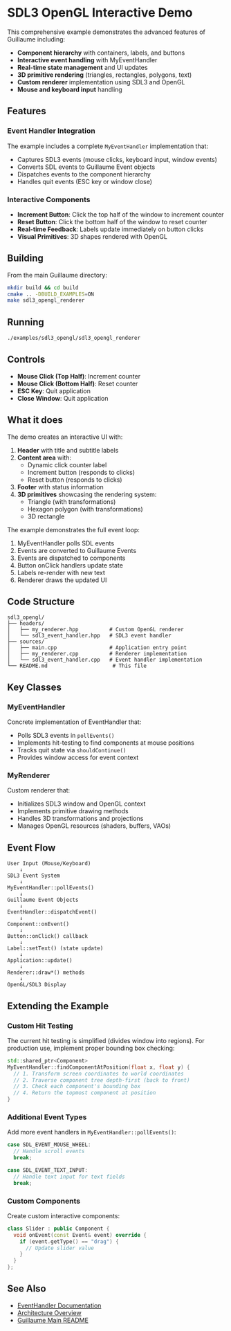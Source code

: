 # SDL3 OpenGL Interactive Demo

This comprehensive example demonstrates the advanced features of Guillaume including:

- **Component hierarchy** with containers, labels, and buttons
- **Interactive event handling** with MyEventHandler
- **Real-time state management** and UI updates
- **3D primitive rendering** (triangles, rectangles, polygons, text)
- **Custom renderer** implementation using SDL3 and OpenGL
- **Mouse and keyboard input** handling

## Features

### Event Handler Integration

The example includes a complete `MyEventHandler` implementation that:

- Captures SDL3 events (mouse clicks, keyboard input, window events)
- Converts SDL events to Guillaume Event objects
- Dispatches events to the component hierarchy
- Handles quit events (ESC key or window close)

### Interactive Components

- **Increment Button**: Click the top half of the window to increment counter
- **Reset Button**: Click the bottom half of the window to reset counter
- **Real-time Feedback**: Labels update immediately on button clicks
- **Visual Primitives**: 3D shapes rendered with OpenGL

## Building

From the main Guillaume directory:

```bash
mkdir build && cd build
cmake .. -DBUILD_EXAMPLES=ON
make sdl3_opengl_renderer
```

## Running

```bash
./examples/sdl3_opengl/sdl3_opengl_renderer
```

## Controls

- **Mouse Click (Top Half)**: Increment counter
- **Mouse Click (Bottom Half)**: Reset counter
- **ESC Key**: Quit application
- **Close Window**: Quit application

## What it does

The demo creates an interactive UI with:

1. **Header** with title and subtitle labels
2. **Content area** with:
   - Dynamic click counter label
   - Increment button (responds to clicks)
   - Reset button (responds to clicks)
3. **Footer** with status information
4. **3D primitives** showcasing the rendering system:
   - Triangle (with transformations)
   - Hexagon polygon (with transformations)
   - 3D rectangle

The example demonstrates the full event loop:
1. MyEventHandler polls SDL events
2. Events are converted to Guillaume Events
3. Events are dispatched to components
4. Button onClick handlers update state
5. Labels re-render with new text
6. Renderer draws the updated UI

## Code Structure

```
sdl3_opengl/
├── headers/
│   ├── my_renderer.hpp          # Custom OpenGL renderer
│   └── sdl3_event_handler.hpp   # SDL3 event handler
├── sources/
│   ├── main.cpp                 # Application entry point
│   ├── my_renderer.cpp          # Renderer implementation
│   └── sdl3_event_handler.cpp   # Event handler implementation
└── README.md                     # This file
```

## Key Classes

### MyEventHandler

Concrete implementation of EventHandler that:
- Polls SDL3 events in `pollEvents()`
- Implements hit-testing to find components at mouse positions
- Tracks quit state via `shouldContinue()`
- Provides window access for event context

### MyRenderer

Custom renderer that:
- Initializes SDL3 window and OpenGL context
- Implements primitive drawing methods
- Handles 3D transformations and projections
- Manages OpenGL resources (shaders, buffers, VAOs)

## Event Flow

```
User Input (Mouse/Keyboard)
    ↓
SDL3 Event System
    ↓
MyEventHandler::pollEvents()
    ↓
Guillaume Event Objects
    ↓
EventHandler::dispatchEvent()
    ↓
Component::onEvent()
    ↓
Button::onClick() callback
    ↓
Label::setText() (state update)
    ↓
Application::update()
    ↓
Renderer::draw*() methods
    ↓
OpenGL/SDL3 Display
```

## Extending the Example

### Custom Hit Testing

The current hit testing is simplified (divides window into regions). For production use, implement proper bounding box checking:

```cpp
std::shared_ptr<Component> 
MyEventHandler::findComponentAtPosition(float x, float y) {
  // 1. Transform screen coordinates to world coordinates
  // 2. Traverse component tree depth-first (back to front)
  // 3. Check each component's bounding box
  // 4. Return the topmost component at position
}
```

### Additional Event Types

Add more event handlers in `MyEventHandler::pollEvents()`:

```cpp
case SDL_EVENT_MOUSE_WHEEL:
  // Handle scroll events
  break;

case SDL_EVENT_TEXT_INPUT:
  // Handle text input for text fields
  break;
```

### Custom Components

Create custom interactive components:

```cpp
class Slider : public Component {
  void onEvent(const Event& event) override {
    if (event.getType() == "drag") {
      // Update slider value
    }
  }
};
```

## See Also

- [EventHandler Documentation](../../../docs/EVENT_HANDLER.md)
- [Architecture Overview](../../../docs/ARCHITECTURE.md)
- [Guillaume Main README](../../../README.md)
